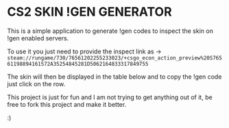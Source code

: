 # CS2 SKIN !GEN GENERATOR

This is a simple application to generate !gen codes to inspect the skin on !gen enabled servers.

To use it you just need to provide the inspect link as -> `steam://rungame/730/76561202255233023/+csgo_econ_action_preview%20S76561198894161572A35254845281D5062164833317849755`

The skin will then be displayed in the table below and to copy the !gen code just click on the row.

This project is just for fun and I am not trying to get anything out of it, be free to fork this project and make it better.

:)